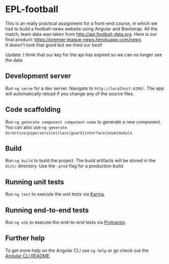 # EPL-football

This is an really practical assignment for a front-end course, in which we had to build a football-news website using Angular and Bootstrap. All the match, team data was taken from http://api.football-data.org.
Here is our final product: https://premier-league-news.herokuapp.com/news  
It doesn't look that good but we tried our best!

Update: I think that our key for the api has expired so we can no longer see the data 
## Development server

Run `ng serve` for a dev server. Navigate to `http://localhost:4200/`. The app will automatically reload if you change any of the source files.

## Code scaffolding

Run `ng generate component component-name` to generate a new component. You can also use `ng generate directive|pipe|service|class|guard|interface|enum|module`.

## Build

Run `ng build` to build the project. The build artifacts will be stored in the `dist/` directory. Use the `-prod` flag for a production build.

## Running unit tests

Run `ng test` to execute the unit tests via [Karma](https://karma-runner.github.io).

## Running end-to-end tests

Run `ng e2e` to execute the end-to-end tests via [Protractor](http://www.protractortest.org/).

## Further help

To get more help on the Angular CLI use `ng help` or go check out the [Angular CLI README](https://github.com/angular/angular-cli/blob/master/README.md).
